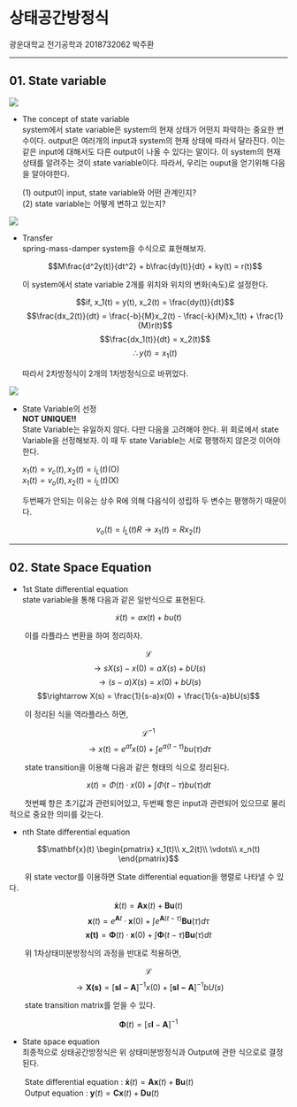 # 상태공간방정식   
광운대학교 전기공학과 2018732062 박주환 

---  
## 01. State variable  

![](https://i.ibb.co/c2Bt4Yn/2023-10-05-195810.png)  

* The concept of state variable  
  system에서 state variable은 system의 현재 상태가 어떤지 파악하는 중요한 변수이다. output은 여러개의 input과 system의 현재 상태에 따라서 달라진다. 이는 같은 input에 대해서도 다른 output이 나올 수 있다는 말이다. 이 system의 현재 상태를 알려주는 것이 state variable이다. 따라서, 우리는 ouput을 얻기위해 다음을 알아야한다.
  
  (1) output이 input, state variable와 어떤 관계인지?  
  (2) state variable는 어떻게 변하고 있는지?  

![](https://i.ibb.co/m9Scznk/1.png)

* Transfer  
  spring-mass-damper system을 수식으로 표현해보자.  
 
  $$M\frac{d^2y(t)}{dt^2} + b\frac{dy(t)}{dt} + ky(t) = r(t)$$
  
  이 system에서 state variable 2개를 위치와 위치의 변화(속도)로 설정한다.  
  
  $$if, x_1(t) = y(t), x_2(t) = \frac{dy(t)}{dt}$$
  $$\frac{dx_2(t)}{dt} = \frac{-b}{M}x_2(t) - \frac{-k}{M}x_1(t) + \frac{1}{M}r(t)$$
  $$\frac{dx_1(t)}{dt} = x_2(t)$$
  $$\therefore  y(t) = x_1(t)$$
  
  따라서 2차방정식이 2개의 1차방정식으로 바뀌었다.  

![](https://i.ibb.co/McY6yKm/2.png)  

* State Variable의 선정  
  __NOT UNIQUE!!__  
  State Variable는 유일하지 않다. 다만 다음을 고려해야 한다. 위 회로에서 state Variable을 선정해보자. 이 때 두 state Variable는 서로 평행하지 않은것 이어야 한다.  

  $x_1(t) = v_c(t), x_2(t) = i_L(t)$(O)  
  $x_1(t) = v_o(t), x_2(t) = i_L(t)$(X)
  
  두번째가 안되는 이유는 상수 R에 의해 다음식이 성립하 두 변수는 평행하기 때문이다.  
  
$$v_o(t) = I_L(t)  R \rightarrow x_1(t) = R  x_2(t) $$

---
## 02. State Space Equation  
* 1st State differential equation   
  state variable을 통해 다음과 같은 일반식으로 표현된다.
  
$$\dot{x}(t) = ax(t) + bu(t)$$

　　이를 라플라스 변환을 하여 정리하자.
  
$$\mathcal{L}$$
$$\rightarrow sX(s) - x(0) = aX(s) + bU(s)$$
$$\rightarrow (s-a)X(s) = x(0) + bU(s)$$
$$\rightarrow X(s) = \frac{1}{s-a}x(0) + \frac{1}{s-a}bU(s)$$

　　이 정리된 식을 역라플라스 하면,
  
$$\mathcal{L}^{-1}$$
$$\rightarrow x(t) = e^{at}x(0) +\int e^{a(t-\tau)}bu(\tau)d\tau$$

　　state transition을 이용해 다음과 같은 형태의 식으로 정리된다.

$$x(t) = \Phi (t)\cdot x(0) + \int \Phi(t-\tau)bu(\tau)dt$$

　　첫번째 항은 초기값과 관련되어있고, 두번째 항은 input과 관련되어 있으므로 물리적으로 중요한 의미를 갖는다.
  
* nth State differential equation

$$\mathbf{x}(t) \begin{pmatrix}
x_1(t)\\ 
x_2(t)\\
\vdots\\ 
x_n(t) 
\end{pmatrix}$$

　　위 state vector를 이용하면 State differential equation을 행렬로 나타낼 수 있다. 

$$\mathbf{\dot{x}}(t) = \mathbf{A}\mathbf{x}(t) + \mathbf{B}\mathbf{u}(t)$$
$$\mathbf{x}(t) = e^{\mathbf{A}t}\cdot\mathbf{x}(0) + \int e^{\mathbf{A}(t-\tau)}\mathbf{Bu}(\tau)d\tau$$
$$\mathbf{x(t)} = \mathbf{\Phi}(t)\cdot\mathbf{x}(0) + \int \mathbf{\Phi}(t-\tau)\mathbf{Bu}(\tau)dt$$
 
　　위 1차상태미분방정식의 과정을 반대로 적용하면,

$$\mathcal{L}$$
$$\rightarrow \mathbf{X(s)} = [\mathbf{sI-A}]^{-1}x(0) + [\mathbf{sI-A}]^{-1}bU(s)$$

　　state transition matrix를 얻을 수 있다. 
 
$$\mathbf{\Phi}(t) = [s\mathbf{I}-\mathbf{A}]^{-1}$$

* State space equation  
  최종적으로 상태공간방정식은 위 상태미분방정식과 Output에 관한 식으로로 결정된다.

　　State differential equation : $\mathbf{\dot{x}}(t) = \mathbf{A}\mathbf{x}(t) + \mathbf{B}\mathbf{u}(t)$  
　　Output equation : $\mathbf{y}(t) = \mathbf{C}\mathbf{x}(t) + \mathbf{D}\mathbf{u}(t)$
